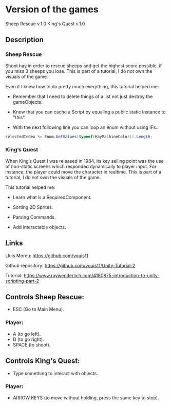 # Version of the games

Sheep Rescue v.1.0
King's Quest v.1.0

## Description

### Sheep Rescue

Shoot hay in order to rescue sheeps and get the highest score possible, if you miss 3 sheeps you lose. This is part of a tutorial, I do not own the visuals of the game.

Even if I knew how to do pretty much everything, this tutorial helped me:

  - Remember that I need to delete things of a list not just destroy the gameObjects.

  - Know that you can cache a Script by equaling a public static Instance to "this".

  - With the next following line you can loop an enum without using IFs.: 
  ```csharp 
  selectedIndex %= Enum.GetValues(typeof(HayMachineColor)).Length; 
  ```
### King’s Quest

When King’s Quest I was released in 1984, its key selling point was the use of non-static screens which responded dynamically to player input. For instance, the player could move the character in realtime. This is part of a tutorial, I do not own the visuals of the game.

This tutorial helped me:

  - Learn what is a RequiredComponent.

  - Sorting 2D Sprites.

  - Parsing Commands.

  - Add interactable objects.

## Links

Lluis Moreu: https://github.com/youis11 

Github repository: https://github.com/youis11/Unity-Tutorial-2

Tutorial: https://www.raywenderlich.com/4180875-introduction-to-unity-scripting-part-2

## Controls Sheep Rescue:

- ESC (Go to Main Menu).

### Player: 

- A (to go left).
- D (to go right).
- SPACE (to shoot).

## Controls King's Quest:

- Type something to interact with objects.

### Player: 

- ARROW KEYS (to move without holding, press the same key to stop).